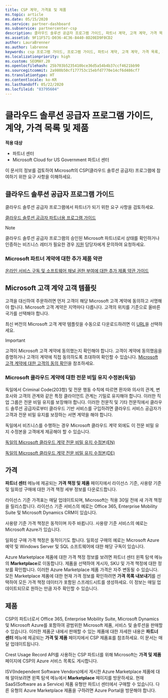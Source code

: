 ```yaml
---
title: CSP 계약, 가격표 및 제품
ms.topic: article
ms.date: 05/15/2020
ms.service: partner-dashboard
ms.subservice: partnercenter-csp
description: 클라우드 솔루션 공급자 프로그램 가이드, 파트너 계약, 고객 계약, 가격 목록 및 제품 링크에 대한 링크를 찾습니다.
ms.assetid: 9F11F571-D036-4C36-8440-8D20ED9F0CD2
author: LauraBrenner
ms.author: labrenne
keywords: csp 프로그램 가이드, 프로그램 가이드, 파트너 계약, 고객 계약, 가격 목록, 제품
ms.localizationpriority: high
ms.custom: SEOMAY.20
ms.openlocfilehash: 25b703b5235410bce36d5a54b4b37ccf4621bb90
ms.sourcegitcommit: 2a980b50cf177753c15ebfd7770e14cf6d486cf7
ms.translationtype: HT
ms.contentlocale: ko-KR
ms.lasthandoff: 05/22/2020
ms.locfileid: "83795604"
---
```

# <a name="cloud-solution-provider-program-guide-agreements-price-lists-and-offers"></a>클라우드 솔루션 공급자 프로그램 가이드, 계약, 가격 목록 및 제품

**적용 대상**

- 파트너 센터
- Microsoft Cloud for US Government 파트너 센터


이 문서의 정보를 검토하여 Microsoft의 CSP(클라우드 솔루션 공급자) 프로그램에 참여하기 위한 요구 사항을 이해하세요.

## <a name="cloud-solution-provider-program-guide"></a>클라우드 솔루션 공급자 프로그램 가이드

클라우드 솔루션 공급자 프로그램에서 파트너가 되기 위한 요구 사항을 검토하세요.

[클라우드 솔루션 공급자 파트너용 프로그램 가이드](https://go.microsoft.com/fwlink/p/?LinkId=617100)

>[!Note]
>클라우드 솔루션 공급자 프로그램의 승인된 Microsoft 파트너로서 상태를 확인하거나 인증하는 비즈니스 레터가 필요한 경우 [지원](https://partner.microsoft.com/pcv/servicerequests/create) 담당자에게 문의하여 요청하세요.

### <a name="additional-offer-terms-to-the-microsoft-partner-agreement"></a>Microsoft 파트너 계약에 대한 추가 제품 약관

[온라인 서비스 구독 및 소프트웨어 채널 권한 부여에 대한 추가 제품 약관 가이드](https://query.prod.cms.rt.microsoft.com/cms/api/am/binary/RE3NOo7)

## <a name="microsoft-customer-agreement-customer-templates"></a>Microsoft 고객 계약 고객 템플릿

고객을 대신하여 주문하려면 먼저 고객이 해당 Microsoft 고객 계약에 동의하고 서명해야 합니다. Microsoft 고객 계약은 지역마다 다릅니다. 고객의 위치를 기준으로 올바른 국가를 선택해야 합니다.

최신 버전의 Microsoft 고객 계약 템플릿을 수동으로 다운로드하려면 이 [URL](https://aka.ms/customeragreement)을 선택하세요.

>[!IMPORTANT]
>고객이 Microsoft 고객 계약에 동의했는지 확인해야 합니다. 고객이 계약에 동의했음을 증명하거나 고객이 계약에 직접 동의하도록 초대하여 확인할 수 있습니다. [Microsoft 고객 계약에 대한 고객의 동의 확인](confirm-customer-agreement.md)을 참조하세요.

### <a name="professional-secrecy-amendment-to-the-microsoft-cloud-agreement-germany"></a>Microsoft 클라우드 계약에 대한 전문 비밀 유지 수정본(독일)

독일에서 Criminal Code(203항) 및 전문 행동 수칙에 따르면 환자와 의사의 관계, 변호사와 고객의 관계와 같은 특정 클라이언트 관계는 기밀로 유지해야 합니다. 이러한 직업 그룹은 전문 비밀 유지를 보장해야 합니다. 이러한 전문직 및 기타 전문직에서 클라우드 솔루션 공급자로부터 클라우드 기반 서비스를 구입하려면 클라우드 서비스 공급자가 고객과 전문 비밀 유지를 보장하는 서면 계약을 해야 합니다.

독일에서 비즈니스를 수행하는 경우 Microsoft 클라우드 계약 외에도 이 전문 비밀 유지 수정본을 고객에게 제공해야 할 수 있습니다.

[독일의 Microsoft 클라우드 계약 전문 비밀 유지 수정본(EN)](https://go.microsoft.com/fwlink/?linkid=2030827&clcid=0x409)

[독일의 Microsoft 클라우드 계약 전문 비밀 유지 수정본(DE)](https://go.microsoft.com/fwlink/?linkid=2030827&clcid=0x407)

## <a name="pricing"></a>가격

**파트너 센터** 메뉴에 제공되는 **가격 책정 및 제품** 페이지에서 라이선스 기준, 사용량 기준 및 일회성 구매에 대한 가격 책정 세부 정보를 다운로드합니다.

라이선스 기준 가격표는 매달 업데이트되며, Microsoft는 적용 30일 전에 새 가격 책정을 릴리스합니다. 라이선스 기준 서비스의 예로는 Office 365, Enterprise Mobility Suite 및 Microsoft Dynamics CRM이 있습니다. 

사용량 기준 가격 책정은 동적이며 자주 바뀝니다. 사용량 기준 서비스의 예로는 Microsoft Azure가 있습니다.

일회성 구매 가격 책정은 동적이기도 합니다. 일회성 구매의 예로는 Microsoft Azure 예약 및 Windows Server 및 SQL 소프트웨어에 대한 해당 구독이 있습니다.

Azure Marketplace 제품에 대한 가격 책정 정보를 보려면 파트너 센터 왼쪽 탐색 메뉴의 **Marketplace**로 이동합니다. 제품을 선택하여 게시자, SKU 및 가격 책정에 대한 정보를 확인합니다. 이러한 Azure Marketplace 제품 가격은 자주 변동될 수 있습니다. 모든 Marketplace 제품에 대한 현재 가격 정보를 확인하려면 **가격 목록 내보내기**를 선택하여 모든 가격 책정 데이터가 포함된 스프레드시트를 생성하세요. 이 정보는 매일 업데이트되므로 원하는 만큼 자주 확인할 수 있습니다.

## <a name="offers"></a>제품

CSP의 파트너로서 Office 365, Enterprise Mobility Suite, Microsoft Dynamics 및 Microsoft Azure를 포함하여 광범위한 Microsoft 제품, 서비스 및 솔루션을 판매할 수 있습니다. 이러한 제품군 내에서 판매할 수 있는 제품에 대한 자세한 내용은 **파트너 센터** 메뉴에 제공되는 **가격 및 제품** 페이지에서 CSP 제품표를 참조하세요. 이 문서는 매달 업데이트됩니다.

Crest Usage Record API를 사용하는 CSP 파트너를 위해 Microsoft는 **가격 및 제품** 페이지에 CSP의 Azure 서비스 목록도 게시합니다.

ISV(Independent Software Vendors)에서 게시한 Azure Marketplace 제품에 대해 알아보려면 왼쪽 탐색 메뉴에서 **Marketplace** 페이지를 방문하세요. 현재 SaaS(Software as a Service) 제품 유형만 파트너 센터에서 구매할 수 있습니다. 다른 유형의 Azure Marketplace 제품을 구하려면 Azure Portal을 방문해야 합니다.

